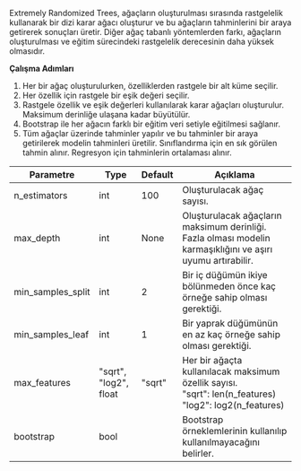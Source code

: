 Extremely Randomized Trees, ağaçların oluşturulması sırasında rastgelelik kullanarak bir dizi karar ağacı oluşturur ve bu ağaçların tahminlerini bir araya getirerek sonuçları üretir. Diğer ağaç tabanlı yöntemlerden farkı, ağaçların oluşturulması ve eğitim sürecindeki rastgelelik derecesinin daha yüksek olmasıdır.

**Çalışma Adımları**
1. Her bir ağaç oluşturulurken, özelliklerden rastgele bir alt küme seçilir.
2. Her özellik için rastgele bir eşik değeri seçilir.
3. Rastgele özellik ve eşik değerleri kullanılarak karar ağaçları oluşturulur. Maksimum derinliğe ulaşana kadar büyütülür.
4. Bootstrap ile her ağacın farklı bir eğitim veri setiyle eğitilmesi sağlanır.
5. Tüm ağaçlar üzerinde tahminler yapılır ve bu tahminler bir araya getirilerek modelin tahminleri üretilir. Sınıflandırma için en sık görülen tahmin alınır. Regresyon için tahminlerin ortalaması alınır.

| Parametre | Type | Default | Açıklama |
| ---- | ---- | ---- | ---- |
| n_estimators | int | 100 | Oluşturulacak ağaç sayısı. |
| max_depth | int | None | Oluşturulacak ağaçların maksimum derinliği. Fazla olması modelin karmaşıklığını ve aşırı uyumu artırabilir. |
| min_samples_split | int | 2 | Bir iç düğümün ikiye bölünmeden önce kaç örneğe sahip olması gerektiği. |
| min_samples_leaf | int | 1 | Bir yaprak düğümünün en az kaç örneğe sahip olması gerektiği. |
| max_features | "sqrt", "log2", float | "sqrt" | Her bir ağaçta kullanılacak maksimum özellik sayısı. <br/> "sqrt": len(n_features) <br/> "log2": log2(n_features) |
| bootstrap | bool |  | Bootstrap örneklemlerinin kullanılıp kullanılmayacağını belirler. |
